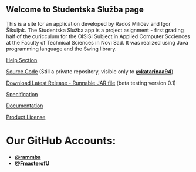 ## Welcome to Studentska Služba page

This is a site for an application developed by Radoš Milićev and Igor Šikuljak. The Studentska Služba app is a project asignment - first grading half of the curicculum for the OISISI Subject in Applied Computer Scciences at the Faculty of Technical Sciences in Novi Sad. It was realized using Java programming language and the Swing library.

[Help Section](HelpSS.md)

[Source Code](https://github.com/FmasterofU/OISISI_Java) (Still a private repository, visible only to [**@katarinaa94**](https://github.com/katarinaa94))

[Download Latest Release - Runnable JAR file](https://github.com/FmasterofU/OISISI_Java/releases/download/v0.1-beta/OISISI_Java-StudentskaSluzba-v0.1-beta.jar) (beta testing version 0.1)

[Specification](https://fmasterofu.github.io/OISISI_Java/specification/Specifikacija%20prvog%20projekta.pdf)

[Documentation](https://fmasterofu.github.io/OISISI_Java/doc/index.html)

[Product License](LICENSE.md)


# Our GitHub Accounts:
- [**@rammba**](https://github.com/rammba)
- [**@FmasterofU**](https://github.com/FmasterofU)
